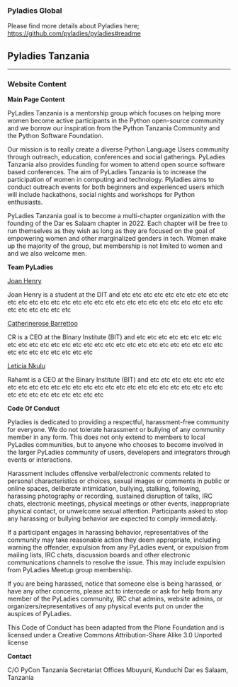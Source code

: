 ### Pyladies Global

Please find more details about Pyladies here; https://github.com/pyladies/pyladies#readme

## Pyladies Tanzania
---------------------

### Website Content

**Main Page Content**

PyLadies Tanzania is a mentorship group which focuses on helping more women become active participants in the Python open-source community and we borrow our inspiration from the Python Tanzania Community and the Python Software Foundation. 

Our mission is to really create a diverse Python Language Users community through outreach, education, conferences and social gatherings. PyLadies Tanzania also provides funding for women to attend open source software based conferences. The aim of PyLadies Tanzania is to increase the participation of women in computing and technology.  Plyladies aims to conduct outreach events for both beginners and experienced users which will include hackathons, social nights and workshops for Python enthusiasts.

PyLadies Tanzania goal is to become a multi-chapter organization with the founding of the Dar es Salaam chapter in 2022.  Each chapter will be free to run themselves as they wish as long as they are focused on the goal of empowering women and other marginalized genders in tech. Women make up the majority of the group, but membership is not limited to women and and we also welcome men.


**Team PyLadies**

[Joan Henry](http://url.com)

Joan Henry is a student at the DIT and etc etc etc  etc etc etc etc etc etc etc etc etc etc etc etc etc etc etc etc etc
etc etc etc etc etc etc etc etc etc etc
etc etc etc etc etc etc

[Catherinerose Barrettoo](http://url.com)

CR is a CEO at the Binary Institute (BIT) and etc etc etc  etc etc etc etc etc etc etc etc etc etc etc etc etc etc etc etc etc
etc etc etc etc etc etc etc etc etc etc
etc etc etc etc etc etc
 
[Leticia Nkulu](http://url.com)

Rahamt is a CEO at the Binary Institute (BIT) and etc etc etc  etc etc etc etc etc etc etc etc etc etc etc etc etc etc etc etc etc
etc etc etc etc etc etc etc etc etc etc
etc etc etc etc etc etc

**Code Of Conduct**

Pyladies is dedicated to providing a respectful, harassment-free community for everyone. We do not tolerate harassment or bullying of any community member in any form. This does not only extend to members to local PyLadies communities, but to anyone who chooses to become involved in the larger PyLadies community of users, developers and integrators through events or interactions.

Harassment includes offensive verbal/electronic comments related to personal characteristics or choices, sexual images or comments in public or online spaces, deliberate intimidation, bullying, stalking, following, harassing photography or recording, sustained disruption of talks, IRC chats, electronic meetings, physical meetings or other events, inappropriate physical contact, or unwelcome sexual attention. Participants asked to stop any harassing or bullying behavior are expected to comply immediately.

If a participant engages in harassing behavior, representatives of the community may take reasonable action they deem appropriate, including warning the offender, expulsion from any PyLadies event, or expulsion from mailing lists, IRC chats, discussion boards and other electronic communications channels to resolve the issue. This may include expulsion from PyLadies Meetup group membership.

If you are being harassed, notice that someone else is being harassed, or have any other concerns, please act to intercede or ask for help from any member of the PyLadies community, IRC chat admins, website admins, or organizers/representatives of any physical events put on under the auspices of PyLadies.

This Code of Conduct has been adapted from the Plone Foundation and is licensed under a Creative Commons Attribution-Share Alike 3.0 Unported license

**Contact**

C/O PyCon Tanzania 
Secretariat Offices
Mbuyuni, Kunduchi 
Dar es Salaam, Tanzania

